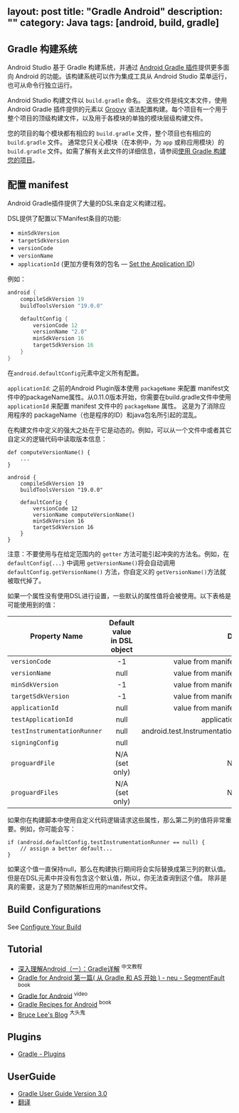 layout: post
title: "Gradle Android"
description: ""
category: Java
tags: [android, build, gradle]
---

## Gradle 构建系统

Android Studio 基于 Gradle 构建系统，并通过 [Android Gradle 插件](https://developer.android.com/tools/revisions/gradle-plugin.html)提供更多面向 Android 的功能。该构建系统可以作为集成工具从 Android Studio 菜单运行，也可从命令行独立运行。

Android Studio 构建文件以 `build.gradle` 命名。
 这些文件是纯文本文件，使用 Android Gradle 插件提供的元素以 [Groovy](http://groovy.codehaus.org/) 语法配置构建。每个项目有一个用于整个项目的顶级构建文件，以及用于各模块的单独的模块层级构建文件。

您的项目的每个模块都有相应的 `build.gradle`
文件，整个项目也有相应的 `build.gradle` 文件。
通常您只关心模块（在本例中，为 `app` 或称应用模块）的 `build.gradle`
文件。如需了解有关此文件的详细信息，请参阅[使用
Gradle 构建您的项目](https://developer.android.com/studio/build/index.html)。

## 配置 manifest

Android Gradle插件提供了大量的DSL来自定义构建过程。

DSL提供了配置以下Manifest条目的功能:

- `minSdkVersion`
- `targetSdkVersion`
- `versionCode`
- `versionName`
- `applicationId` (更加方便有效的包名 — [Set the Application ID](https://developer.android.com/studio/build/application-id.html))

例如：

```gradle
android {
    compileSdkVersion 19
    buildToolsVersion "19.0.0"

    defaultConfig {
        versionCode 12
        versionName "2.0"
        minSdkVersion 16
        targetSdkVersion 16
    }
}
```

在`android.defaultConfig`元素中定义所有配置。

`applicationId`: 之前的Android Plugin版本使用 `packageName` 来配置 manifest文件中的packageName属性。从0.11.0版本开始，你需要在build.gradle文件中使用 `applicationId` 来配置 manifest 文件中的 `packageName` 属性。
这是为了消除应用程序的 packageName（也是程序的ID）和java包名所引起的混乱。

在构建文件中定义的强大之处在于它是动态的。例如，可以从一个文件中或者其它自定义的逻辑代码中读取版本信息：

```
def computeVersionName() {
    ...
}

android {
    compileSdkVersion 19
    buildToolsVersion "19.0.0"

    defaultConfig {
        versionCode 12
        versionName computeVersionName()
        minSdkVersion 16
        targetSdkVersion 16
    }
}
```

注意：不要使用与在给定范围内的 `getter` 方法可能引起冲突的方法名。例如，在 `defaultConfig{...}` 中调用 `getVersionName()`将会自动调用 `defaultConfig.getVersionName()` 方法，你自定义的 `getVersionName()`方法就被取代掉了。

如果一个属性没有使用DSL进行设置，一些默认的属性值将会被使用。以下表格是可能使用到的值：

Property Name               | Default value in DSL object |      Default value
--------------------------- |:---------------------:| --------------------:
`versionCode`               |             -1              |         value from manifest if present
`versionName`               |            null             |         value from manifest if present
`minSdkVersion`             |             -1              |         value from manifest if present
`targetSdkVersion`          |             -1              |         value from manifest if present
`applicationId`             |            null             |         value from manifest if present
`testApplicationId`         |            null   | applicationId + “.test”
`testInstrumentationRunner` |  null   | android.test.InstrumentationTestRunner
`signingConfig`             |    null  | null
`proguardFile`              |       N/A (set only)|  N/A (set only)
`proguardFiles`             |       N/A (set only)   |N/A (set only)

如果你在构建脚本中使用自定义代码逻辑请求这些属性，那么第二列的值将非常重要。例如，你可能会写：

```
if (android.defaultConfig.testInstrumentationRunner == null) {
    // assign a better default...
}
```

如果这个值一直保持null，那么在构建执行期间将会实际替换成第三列的默认值。但是在DSL元素中并没有包含这个默认值，所以，你无法查询到这个值。
除非是真的需要，这是为了预防解析应用的manifest文件。


## Build Configurations

See [Configure Your Build](https://developer.android.com/studio/build/index.html#build-config)

## Tutorial

- [深入理解Android（一）：Gradle详解](http://www.infoq.com/cn/articles/android-in-depth-gradle) <sup>中文教程</sup>
- [Gradle for Android 第一篇( 从 Gradle 和 AS 开始 ) - neu - SegmentFault](https://segmentfault.com/a/1190000004229002) <sup>book</sup>
- [Gradle for Android](https://www.safaribooksonline.com/library/view/gradle-for-android/9781491941102/) <sup>video</sup>
- [Gradle Recipes for Android](https://www.safaribooksonline.com/library/view/gradle-recipes-for/9781491947272/) <sup>book</sup>
- [Bruce Lee's Blog](http://blog.jinkuyinku.com/) <sup>大头鬼</sup>

## Plugins

- [Gradle - Plugins](https://plugins.gradle.org/)

## UserGuide

- [Gradle User Guide Version 3.0](https://docs.gradle.org/current/userguide/userguide.html)
- [翻译](http://avatarqing.github.io/Gradle-Plugin-User-Guide-Chinese-Verision/)
